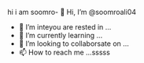 hi i am soomro- 👋 Hi, I’m @soomroali04
- 👀 I’m inteyou are rested in ...
- 🌱 I’m currently learning ...
- 💞️ I’m looking to collaborsate on ...
- 📫 How to reach me ...sssss

<!---
soomroali04/soomroali04 is a ✨ special ✨ repository because its `README.md` (this file) appears on your GitHub profile.
You can click the Preview link to take a look at your changes.
--->
